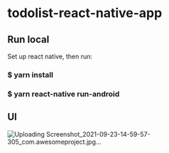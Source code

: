 # todolist-react-native-app
## Run local
Set up react native, then run:
 
### $ yarn install 
### $ yarn react-native run-android

## UI

![Uploading Screenshot_2021-09-23-14-59-57-305_com.awesomeproject.jpg…]()
